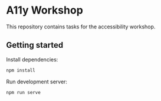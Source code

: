 # A11y Workshop

This repository contains tasks for the accessibility workshop.

## Getting started

Install dependencies:

```bash
npm install
```

Run development server:

```bash
npm run serve
```
